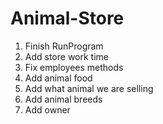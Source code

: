 # Animal-Store
1. Finish RunProgram
2. Add store work time
3. Fix employees methods
4. Add animal food 
5. Add what animal we are selling
6. Add animal breeds
7. Add owner
